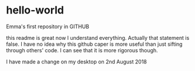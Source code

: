 # hello-world
Emma's first repository in GITHUB

this readme is great now I understand everything. Actually that statement is false. I have no idea why this github caper is more useful than just sifting through others' code. I can see that it is more rigorous though.


I have made a change on my desktop on 2nd August 2018

